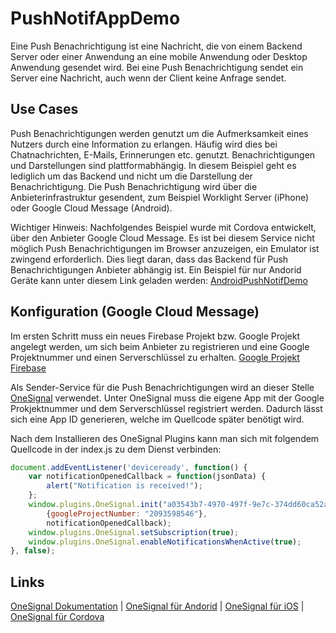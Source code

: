 # PushNotifAppDemo

Eine Push Benachrichtigung ist eine Nachricht, die von einem Backend Server oder einer Anwendung an eine mobile Anwendung oder Desktop Anwendung gesendet wird. Bei eine Push Benachrichtigung sendet ein Server eine Nachricht, auch wenn der Client keine Anfrage sendet.

## Use Cases
Push Benachrichtigungen werden genutzt um die Aufmerksamkeit eines Nutzers durch eine Information zu erlangen. Häufig wird dies bei Chatnachrichten, E-Mails, Erinnerungen etc. genutzt. Benachrichtigungen und Darstellungen sind plattformabhängig. In diesem Beispiel geht es lediglich um das Backend und nicht um die Darstellung der Benachrichtigung. Die Push Benachrichtigung wird über die Anbieterinfrastruktur gesendent, zum Beispiel Worklight Server (iPhone) oder Google Cloud Message (Android).

Wichtiger Hinweis: Nachfolgendes Beispiel wurde mit Cordova entwickelt, über den Anbieter Google Cloud Message. Es ist bei diesem Service nicht möglich Push Benachrichtigungen im Browser anzuzeigen, ein Emulator ist zwingend erforderlich. Dies liegt daran, dass das Backend für Push Benachrichtigungen Anbieter abhängig ist. Ein Beispiel für nur Andorid Geräte kann unter diesem Link geladen werden: [AndroidPushNotifDemo](https://github.com/SebastianFirlus/AndroidPushNotifDemo)

## Konfiguration (Google Cloud Message)
Im ersten Schritt muss ein neues Firebase Projekt bzw. Google Projekt angelegt werden, um sich beim Anbieter zu registrieren und eine Google Projektnummer und einen Serverschlüssel zu erhalten.
[Google Projekt](https://console.developers.google.com)
[Firebase](https://firebase.google.com/)

Als Sender-Service für die Push Benachrichtigungen wird an dieser Stelle [OneSignal](https://onesignal.com/) verwendet. Unter OneSignal muss die eigene App mit der Google Prokjektnummer und dem Serverschlüssel registriert werden. Dadurch lässt sich eine App ID generieren, welche im Quellcode später benötigt wird.

Nach dem Installieren des OneSignal Plugins kann man sich mit folgendem Quellcode in der index.js zu dem Dienst verbinden:
```javascript
document.addEventListener('deviceready', function() {
    var notificationOpenedCallback = function(jsonData) {
        alert("Notification is received!");
    };
    window.plugins.OneSignal.init("a03543b7-4970-497f-9e7c-374dd60ca52a",
        {googleProjectNumber: "2093598546"},
        notificationOpenedCallback);
    window.plugins.OneSignal.setSubscription(true);
    window.plugins.OneSignal.enableNotificationsWhenActive(true);
}, false);
```

## Links
[OneSignal Dokumentation](https://documentation.onesignal.com/docs) |
[OneSignal für Andorid](https://documentation.onesignal.com/docs/android-sdk-setup) |
[OneSignal für iOS](https://documentation.onesignal.com/docs/ios-sdk-setup) |
[OneSignal für Cordova](https://documentation.onesignal.com/docs/cordova-sdk-setup)